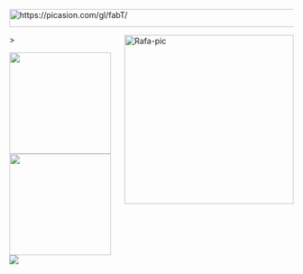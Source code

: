 
   <a href="https://picasion.com/gl/fabT/"><img src="https://i.picasion.com/gl/91/fabT.gif" width="771" height="32" border="0" alt="https://picasion.com/gl/fabT/" /></a><br />


<img align="right" alt="Rafa-pic" height="300" 
src="https://renderapi.s3.amazonaws.com/oqGAHXFeg.png" alt="avatar" class="h-full w-full object-center object-cover">></div>

<a href="https://github.com/FernandaMouraQA">
  <img height="180em" src="https://github-readme-stats.vercel.app/api?username=FernandaMoura&show_icons=false&theme=radical&include_all_commits=false&count_private=false"/>
  <img height="180em" src="https://github-readme-stats.vercel.app/api/top-langs/?username=FernandaMoura&layout=compact&langs_count=7&theme=radical"/>
  
  </div>
  
  <div>
  <a href="https://www.linkedin.com/in/fernanda-moura-736a76212" target="_blank"><img src="https://img.shields.io/badge/-LinkedIn-%230077B5?style=for-the-badge&logo=linkedin&logoColor=white" target="_blank"></a>   

  
</div>

